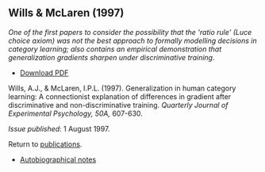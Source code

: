 ## Wills & McLaren (1997)

_One of the first papers to consider the possibility that the 'ratio rule' 
(Luce choice axiom) was not the best approach to formally modelling decisions 
in category learning; also contains an empirical demonstration that generalization 
gradients sharpen under discriminative training_.

- [Download PDF](1997wills.pdf)

Wills, A.J., & McLaren, I.P.L. (1997). Generalization in human category learning: A connectionist explanation of differences in gradient after discriminative and non-discriminative training. _Quarterly Journal of Experimental Psychology, 50A,_ 607-630. 

_Issue published_: 1 August 1997.

Return to [publications](publications.md).


- [Autobiographical notes](auto101.md)
